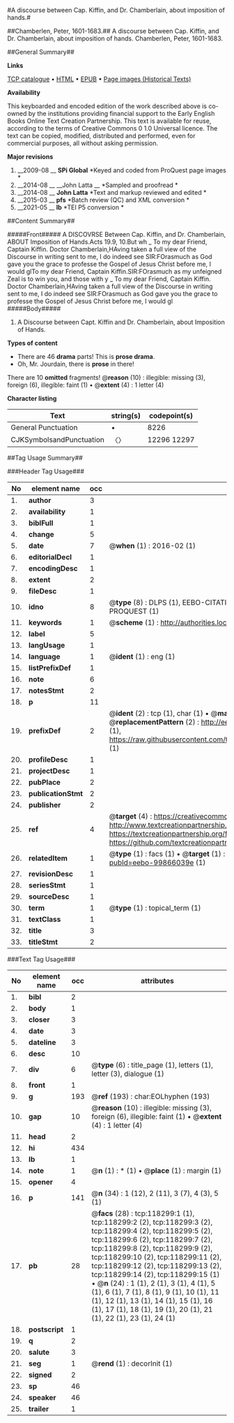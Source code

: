 #A discourse between Cap. Kiffin, and Dr. Chamberlain, about imposition of hands.#

##Chamberlen, Peter, 1601-1683.##
A discourse between Cap. Kiffin, and Dr. Chamberlain, about imposition of hands.
Chamberlen, Peter, 1601-1683.

##General Summary##

**Links**

[TCP catalogue](http://www.ota.ox.ac.uk/tcp/)  • 
[HTML](http://tei.it.ox.ac.uk/tcp/Texts-HTML/free/A87/A87715.html)  • 
[EPUB](http://tei.it.ox.ac.uk/tcp/Texts-EPUB/free/A87/A87715.epub) • 
[Page images (Historical Texts)](https://historicaltexts.jisc.ac.uk/eebo-99866039e)

**Availability**

This keyboarded and encoded edition of the work described above is co-owned by the
    institutions providing financial support to the Early English Books Online Text Creation
    Partnership. This text is available for reuse, according to the terms of  Creative Commons 0 1.0 Universal
    licence. The text can be copied, modified, distributed and performed, even for commercial
    purposes, all without asking permission.

**Major revisions**

1. __2009-08 __ __SPi Global__ *Keyed and coded from ProQuest page images *
1. __2014-08 __ __John Latta __ *Sampled and proofread *
1. __2014-08 __ __John Latta__ *Text and markup reviewed and edited *
1. __2015-03 __ __pfs__ *Batch review (QC) and XML conversion *
1. __2021-05 __ __lb__ *TEI P5 conversion *

##Content Summary##

#####Front#####
A DISCOVRSE Between Cap. Kiffin, and Dr. Chamberlain, ABOUT Imposition of Hands.Acts 19.9, 10.But wh
    _ To my dear Friend, Captain Kiffin.
Doctor Chamberlain,HAving taken a full view of the Discourse in writing sent to me, I do indeed see SIR:FOrasmuch as God gave you the grace to professe the Gospel of Jesus Christ before me, I would glTo my dear Friend, Captain Kiffin.SIR:FOrasmuch as my unfeigned Zeal is to win you, and those with y
    _ To my dear Friend, Captain Kiffin.
Doctor Chamberlain,HAving taken a full view of the Discourse in writing sent to me, I do indeed see SIR:FOrasmuch as God gave you the grace to professe the Gospel of Jesus Christ before me, I would gl
#####Body#####

1. A Discourse between Capt. Kiffin and Dr. Chamberlain, about Imposition of Hands.

**Types of content**

  * There are 46 **drama** parts! This is **prose drama**.
  * Oh, Mr. Jourdain, there is **prose** in there!

There are 10 **omitted** fragments! 
 @__reason__ (10) : illegible: missing (3), foreign (6), illegible: faint (1)  •  @__extent__ (4) : 1 letter (4)

**Character listing**


|Text|string(s)|codepoint(s)|
|---|---|---|
|General Punctuation|•|8226|
|CJKSymbolsandPunctuation|〈〉|12296 12297|

##Tag Usage Summary##

###Header Tag Usage###

|No|element name|occ|attributes|
|---|---|---|---|
|1.|__author__|3||
|2.|__availability__|1||
|3.|__biblFull__|1||
|4.|__change__|5||
|5.|__date__|7| @__when__ (1) : 2016-02 (1)|
|6.|__editorialDecl__|1||
|7.|__encodingDesc__|1||
|8.|__extent__|2||
|9.|__fileDesc__|1||
|10.|__idno__|8| @__type__ (8) : DLPS (1), EEBO-CITATION (1), VID (1), EEBO-PROQUEST (1), STC (3), PROQUEST (1)|
|11.|__keywords__|1| @__scheme__ (1) : http://authorities.loc.gov/ (1)|
|12.|__label__|5||
|13.|__langUsage__|1||
|14.|__language__|1| @__ident__ (1) : eng (1)|
|15.|__listPrefixDef__|1||
|16.|__note__|6||
|17.|__notesStmt__|2||
|18.|__p__|11||
|19.|__prefixDef__|2| @__ident__ (2) : tcp (1), char (1)  •  @__matchPattern__ (2) : ([0-9\-]+):([0-9IVX]+) (1), (.+) (1)  •  @__replacementPattern__ (2) : http://eebo.chadwyck.com/downloadtiff?vid=$1&page=$2 (1), https://raw.githubusercontent.com/textcreationpartnership/Texts/master/tcpchars.xml#$1 (1)|
|20.|__profileDesc__|1||
|21.|__projectDesc__|1||
|22.|__pubPlace__|2||
|23.|__publicationStmt__|2||
|24.|__publisher__|2||
|25.|__ref__|4| @__target__ (4) : https://creativecommons.org/publicdomain/zero/1.0/ (1), http://www.textcreationpartnership.org/docs/. (1), https://textcreationpartnership.org/faq/#faq05 (1), https://github.com/textcreationpartnership (1)|
|26.|__relatedItem__|1| @__type__ (1) : facs (1)  •  @__target__ (1) : https://data.historicaltexts.jisc.ac.uk/view?pubId=eebo-99866039e (1)|
|27.|__revisionDesc__|1||
|28.|__seriesStmt__|1||
|29.|__sourceDesc__|1||
|30.|__term__|1| @__type__ (1) : topical_term (1)|
|31.|__textClass__|1||
|32.|__title__|3||
|33.|__titleStmt__|2||


###Text Tag Usage###

|No|element name|occ|attributes|
|---|---|---|---|
|1.|__bibl__|2||
|2.|__body__|1||
|3.|__closer__|3||
|4.|__date__|3||
|5.|__dateline__|3||
|6.|__desc__|10||
|7.|__div__|6| @__type__ (6) : title_page (1), letters (1), letter (3), dialogue (1)|
|8.|__front__|1||
|9.|__g__|193| @__ref__ (193) : char:EOLhyphen (193)|
|10.|__gap__|10| @__reason__ (10) : illegible: missing (3), foreign (6), illegible: faint (1)  •  @__extent__ (4) : 1 letter (4)|
|11.|__head__|2||
|12.|__hi__|434||
|13.|__lb__|1||
|14.|__note__|1| @__n__ (1) : * (1)  •  @__place__ (1) : margin (1)|
|15.|__opener__|4||
|16.|__p__|141| @__n__ (34) : 1 (12), 2 (11), 3 (7), 4 (3), 5 (1)|
|17.|__pb__|28| @__facs__ (28) : tcp:118299:1 (1), tcp:118299:2 (2), tcp:118299:3 (2), tcp:118299:4 (2), tcp:118299:5 (2), tcp:118299:6 (2), tcp:118299:7 (2), tcp:118299:8 (2), tcp:118299:9 (2), tcp:118299:10 (2), tcp:118299:11 (2), tcp:118299:12 (2), tcp:118299:13 (2), tcp:118299:14 (2), tcp:118299:15 (1)  •  @__n__ (24) : 1 (1), 2 (1), 3 (1), 4 (1), 5 (1), 6 (1), 7 (1), 8 (1), 9 (1), 10 (1), 11 (1), 12 (1), 13 (1), 14 (1), 15 (1), 16 (1), 17 (1), 18 (1), 19 (1), 20 (1), 21 (1), 22 (1), 23 (1), 24 (1)|
|18.|__postscript__|1||
|19.|__q__|2||
|20.|__salute__|3||
|21.|__seg__|1| @__rend__ (1) : decorInit (1)|
|22.|__signed__|2||
|23.|__sp__|46||
|24.|__speaker__|46||
|25.|__trailer__|1||
